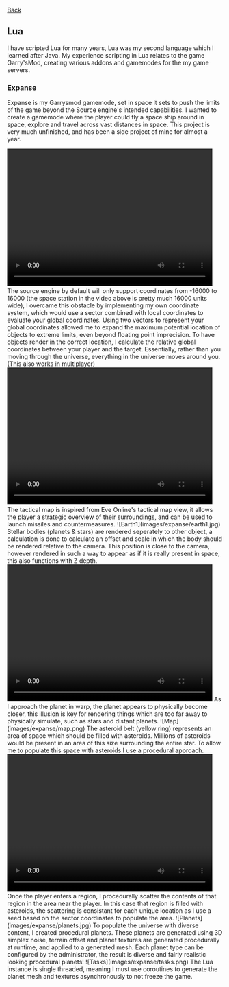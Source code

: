 [Back](https://dhog10.github.io/portfolio/)

## Lua
I have scripted Lua for many years, Lua was my second language which I learned after Java. My experience scripting in Lua relates to the game Garry'sMod, creating various addons and gamemodes for the my game servers.

### Expanse
Expanse is my Garrysmod gamemode, set in space it sets to push the limits of the game beyond the Source engine's intended capabilities. I wanted to create a gamemode where the player could fly a space ship around in space, explore and travel across vast distances in space.
This project is very much unfinished, and has been a side project of mine for almost a year.

<video width="480" height="320" controls="controls">
  <source src="images/expanse/flight.mp4" type="video/mp4">
</video>
The source engine by default will only support coordinates from -16000 to 16000 (the space station in the video above is pretty much 16000 units wide), I overcame this obstacle by implementing my own coordinate system, which would use a sector combined with local coordinates to evaluate your global coordinates. Using two vectors to represent your global coordinates allowed me to expand the maximum potential location of objects to extreme limits, even beyond floating point imprecision. To have objects render in the correct location, I calculate the relative global coordinates between your player and the target. Essentially, rather than you moving through the universe, everything in the universe moves around you. (This also works in multiplayer)
<video width="480" height="320" controls="controls">
  <source src="images/expanse/tactical_map.mp4" type="video/mp4">
</video>
The tactical map is inspired from Eve Online's tactical map view, it allows the player a strategic overview of their surroundings, and can be used to launch missiles and countermeasures.
![Earth1](images/expanse/earth1.jpg)
Stellar bodies (planets & stars) are rendered seperately to other object, a calculation is done to calculate an offset and scale in which the body should be rendered relative to the camera. This position is close to the camera, however rendered in such a way to appear as if it is really present in space, this also functions with Z depth.
<video width="480" height="320" controls="controls">
  <source src="images/expanse/warp.mp4" type="video/mp4">
</video>
As I approach the planet in warp, the planet appears to physically become closer, this illusion is key for rendering things which are too far away to physically simulate, such as stars and distant planets.
![Map](images/expanse/map.png)
The asteroid belt (yellow ring) represents an area of space which should be filled with asteroids. Millions of asteroids would be present in an area of this size surrounding the entire star. To allow me to populate this space with asteroids I use a procedural approach.
<video width="480" height="320" controls="controls">
  <source src="images/expanse/asteroids.mp4" type="video/mp4">
</video>
Once the player enters a region, I procedurally scatter the contents of that region in the area near the player. In this case that region is filled with asteroids, the scattering is consistant for each unique location as I use a seed based on the sector coordinates to populate the area.
![Planets](images/expanse/planets.jpg)
To populate the universe with diverse content, I created procedural planets. These planets are generated using 3D simplex noise, terrain offset and planet textures are generated procedurally at runtime, and applied to a generated mesh. Each planet type can be configured by the administrator, the result is diverse and fairly realistic looking procedural planets!
![Tasks](images/expanse/tasks.png)
The Lua instance is single threaded, meaning I must use coroutines to generate the planet mesh and textures asynchronously to not freeze the game.
